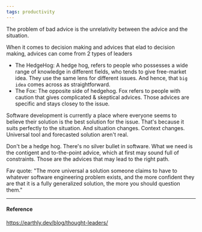 ```yaml
---
tags: productivity
---
```


The problem of bad advice is the unrelativity between the advice and the
situation.

When it comes to decision making and advices that elad to decision making,
advices can come from 2 types of leaders

- The HedgeHog: A hedge hog, refers to people who possesses a wide range of
  knowledge in different fields, who tends to give free-market idea. They use
  the same lens for different issues. And hence, that `big idea` comes across as
  straightforward.
- The Fox: The opposite side of hedgehog. Fox refers to people with caution that
  gives complicated & skeptical advices. Those advices are specific and stays
  closey to the issue.

Software development is currently a place where everyone seems to believe their
solution is the best solution for the issue. That's because it suits perfectly
to the situation. And situation changes. Context changes. Universal tool and
forecasted solution aren't real.

Don't be a hedge hog. There's no silver bullet in software. What we need is the
contigent and to-the-point advice, which at first may sound full of constraints.
Those are the advices that may lead to the right path.

Fav quote: "The more universal a solution someone claims to have to whatever
software engineering problem exists, and the more confident they are that it is
a fully generalized solution, the more you should question them."

---

#### Reference

https://earthly.dev/blog/thought-leaders/
